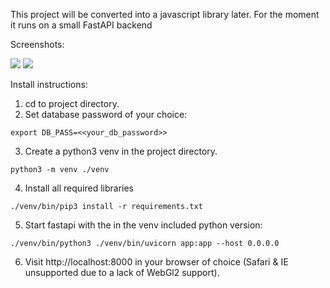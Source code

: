 This project will be converted into a javascript library later. For the moment it runs on a small FastAPI backend

Screenshots:

![](https://github.com/arbobendik/web-ray-tracer/blob/master/screenshots/screen0.png?raw=true)
![](https://github.com/arbobendik/web-ray-tracer/blob/master/screenshots/screen1.png?raw=true)

Install instructions:

1. cd to project directory.
2. Set database password of your choice:
```
export DB_PASS=<<your_db_password>>
```
3. Create a python3 venv in the project directory.
```
python3 -m venv ./venv
```
4. Install all required libraries
```
./venv/bin/pip3 install -r requirements.txt
```
5. Start fastapi with the in the venv included python version:
```
./venv/bin/python3 ./venv/bin/uvicorn app:app --host 0.0.0.0
```
6. Visit http://localhost:8000 in your browser of choice (Safari & IE unsupported due to a lack of WebGl2 support).
